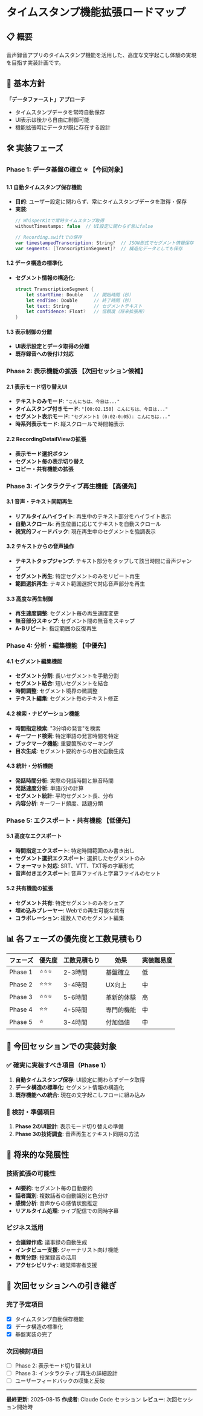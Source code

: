 # タイムスタンプ機能拡張ロードマップ

## 📋 概要

音声録音アプリのタイムスタンプ機能を活用した、高度な文字起こし体験の実現を目指す実装計画です。

## 🎯 基本方針

**「データファースト」アプローチ**
- タイムスタンプデータを常時自動保存
- UI表示は後から自由に制御可能
- 機能拡張時にデータが既に存在する設計

## 🛠️ 実装フェーズ

### Phase 1: データ基盤の確立 ⭐ 【今回対象】

#### 1.1 自動タイムスタンプ保存機能
- **目的**: ユーザー設定に関わらず、常にタイムスタンプデータを取得・保存
- **実装**:
  ```swift
  // WhisperKitで常時タイムスタンプ取得
  withoutTimestamps: false  // UI設定に関わらず常にfalse
  
  // Recording.swiftでの保存
  var timestampedTranscription: String?  // JSON形式でセグメント情報保存
  var segments: [TranscriptionSegment]?  // 構造化データとしても保存
  ```

#### 1.2 データ構造の標準化
- **セグメント情報の構造化**:
  ```swift
  struct TranscriptionSegment {
      let startTime: Double    // 開始時間（秒）
      let endTime: Double      // 終了時間（秒）
      let text: String         // セグメントテキスト
      let confidence: Float?   // 信頼度（将来拡張用）
  }
  ```

#### 1.3 表示制御の分離
- **UI表示設定とデータ取得の分離**
- **既存録音への後付け対応**

### Phase 2: 表示機能の拡張 【次回セッション候補】

#### 2.1 表示モード切り替えUI
- **テキストのみモード**: `"こんにちは、今日は..."`
- **タイムスタンプ付きモード**: `"[00:02.150] こんにちは、今日は..."`
- **セグメント表示モード**: `"セグメント1 (0:02-0:05): こんにちは..."`
- **時系列表示モード**: 縦スクロールで時間軸表示

#### 2.2 RecordingDetailViewの拡張
- **表示モード選択ボタン**
- **セグメント毎の表示切り替え**
- **コピー・共有機能の拡張**

### Phase 3: インタラクティブ再生機能 【高優先】

#### 3.1 音声・テキスト同期再生
- **リアルタイムハイライト**: 再生中のテキスト部分をハイライト表示
- **自動スクロール**: 再生位置に応じてテキストを自動スクロール
- **視覚的フィードバック**: 現在再生中のセグメントを強調表示

#### 3.2 テキストからの音声操作
- **テキストタップジャンプ**: テキスト部分をタップして該当時間に音声ジャンプ
- **セグメント再生**: 特定セグメントのみをリピート再生
- **範囲選択再生**: テキスト範囲選択で対応音声部分を再生

#### 3.3 高度な再生制御
- **再生速度調整**: セグメント毎の再生速度変更
- **無音部分スキップ**: セグメント間の無音をスキップ
- **A-Bリピート**: 指定範囲の反復再生

### Phase 4: 分析・編集機能 【中優先】

#### 4.1 セグメント編集機能
- **セグメント分割**: 長いセグメントを手動分割
- **セグメント結合**: 短いセグメントを結合
- **時間調整**: セグメント境界の微調整
- **テキスト編集**: セグメント毎のテキスト修正

#### 4.2 検索・ナビゲーション機能
- **時間指定検索**: "3分頃の発言"を検索
- **キーワード検索**: 特定単語の発言時間を特定
- **ブックマーク機能**: 重要箇所のマーキング
- **目次生成**: セグメント要約からの目次自動生成

#### 4.3 統計・分析機能
- **発話時間分析**: 実際の発話時間と無音時間
- **発話速度分析**: 単語/分の計算
- **セグメント統計**: 平均セグメント長、分布
- **内容分析**: キーワード頻度、話題分類

### Phase 5: エクスポート・共有機能 【低優先】

#### 5.1 高度なエクスポート
- **時間指定エクスポート**: 特定時間範囲のみ書き出し
- **セグメント選択エクスポート**: 選択したセグメントのみ
- **フォーマット対応**: SRT、VTT、TXT等の字幕形式
- **音声付きエクスポート**: 音声ファイルと字幕ファイルのセット

#### 5.2 共有機能の拡張
- **セグメント共有**: 特定セグメントのみをシェア
- **埋め込みプレーヤー**: Webでの再生可能な共有
- **コラボレーション**: 複数人でのセグメント編集

## 📊 各フェーズの優先度と工数見積もり

| フェーズ | 優先度 | 工数見積もり | 効果 | 実装難易度 |
|---------|--------|-------------|------|-----------|
| Phase 1 | ⭐⭐⭐ | 2-3時間 | 基盤確立 | 低 |
| Phase 2 | ⭐⭐⭐ | 3-4時間 | UX向上 | 中 |
| Phase 3 | ⭐⭐⭐ | 5-6時間 | 革新的体験 | 高 |
| Phase 4 | ⭐⭐ | 4-5時間 | 専門的機能 | 中 |
| Phase 5 | ⭐ | 3-4時間 | 付加価値 | 中 |

## 🎯 今回セッションでの実装対象

### ✅ 確実に実装すべき項目（Phase 1）
1. **自動タイムスタンプ保存**: UI設定に関わらずデータ取得
2. **データ構造の標準化**: セグメント情報の構造化
3. **既存機能への統合**: 現在の文字起こしフローに組み込み

### 🔄 検討・準備項目
1. **Phase 2のUI設計**: 表示モード切り替えの準備
2. **Phase 3の技術調査**: 音声再生とテキスト同期の方法

## 🚀 将来的な発展性

### 技術拡張の可能性
- **AI要約**: セグメント毎の自動要約
- **話者識別**: 複数話者の自動識別と色分け
- **感情分析**: 音声からの感情状態推定
- **リアルタイム処理**: ライブ配信での同時字幕

### ビジネス活用
- **会議録作成**: 議事録の自動生成
- **インタビュー支援**: ジャーナリスト向け機能
- **教育分野**: 授業録音の活用
- **アクセシビリティ**: 聴覚障害者支援

## 📝 次回セッションへの引き継ぎ

### 完了予定項目
- [x] タイムスタンプ自動保存機能
- [x] データ構造の標準化
- [x] 基盤実装の完了

### 次回検討項目
- [ ] Phase 2: 表示モード切り替えUI
- [ ] Phase 3: インタラクティブ再生の詳細設計
- [ ] ユーザーフィードバックの収集と反映

---

**最終更新**: 2025-08-15
**作成者**: Claude Code セッション
**レビュー**: 次回セッション開始時